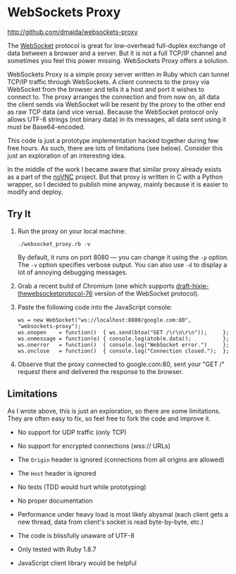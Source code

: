 WebSockets Proxy
================

<http://github.com/dmajda/websockets-proxy>

The [WebSocket](http://en.wikipedia.org/wiki/WebSockets) protocol is great for low-overhead full-duplex exchange of data between a browser and a server. But it is not a full TCP/IP channel and sometimes you feel this power missing. WebSockets Proxy offers a solution.

WebSockets Proxy is a simple proxy server written in Ruby which can tunnel TCP/IP traffic through WebSockets. A client connects to the proxy via WebSocket from the browser and tells it a host and port it wishes to connect to. The proxy arranges the connection and from now on, all data the client sends via WebSocket will be resent by the proxy to the other end as raw TCP data (and vice versa). Because the WebSocket protocol only allows UTF-8 strings (not binary data) in its messages, all data sent using it must be Base64-encoded.

This code is just a prototype implementation hacked together during few free hours. As such, there are lots of limitations (see below). Consider this just an exploration of an interesting idea.

In the middle of the work I became aware that similar proxy already exists as a part of the [noVNC](http://kanaka.github.com/noVNC/) project. But that proxy is written in C with a Python wrapper, so I decided to publish mine anyway, mainly because it is easier to modify and deploy.

Try It
------

  1. Run the proxy on your local machine:

         ./websocket_proxy.rb -v

     By default, it runs on port 8080 — you can change it using the `-p` option. The `-v` option specifies verbose output. You can also use `-d` to display a lot of annoying debugging messages.

  2. Grab a recent build of Chromium (one which supports [draft-hixie-thewebsocketprotocol-76](http://tools.ietf.org/html/draft-hixie-thewebsocketprotocol-76) version of the WebSocket protocol).

  3. Paste the following code into the JavaScript console:

         ws = new WebSocket("ws://localhost:8080/google.com:80", "websockets-proxy");
         ws.onopen    = function()  { ws.send(btoa("GET /\r\n\r\n"));     };
         ws.onmessage = function(e) { console.log(atob(e.data));          };
         ws.onerror   = function()  { console.log("WebSocket error.")     };
         ws.onclose   = function()  { console.log("Connection closed.");  };

  4. Observe that the proxy connected to google.com:80, sent your "GET /" request there and delivered the response to the browser.

Limitations
-----------

As I wrote above, this is just an exploration, so there are some limitations. They are often easy to fix, so feel free to fork the code and improve it.

  * No support for UDP traffic (only TCP)

  * No support for encrypted connections (wss:// URLs)

  * The `Origin` header is ignored (connections from all origins are allowed)

  * The `Host` header is ignored

  * No tests (TDD would hurt while prototyping)

  * No proper documentation

  * Performance under heavy load is most likely abysmal (each client gets a new thread, data from client's socket is read byte-by-byte, etc.)

  * The code is blissfully unaware of UTF-8

  * Only tested with Ruby 1.8.7

  * JavaScript client library would be helpful
